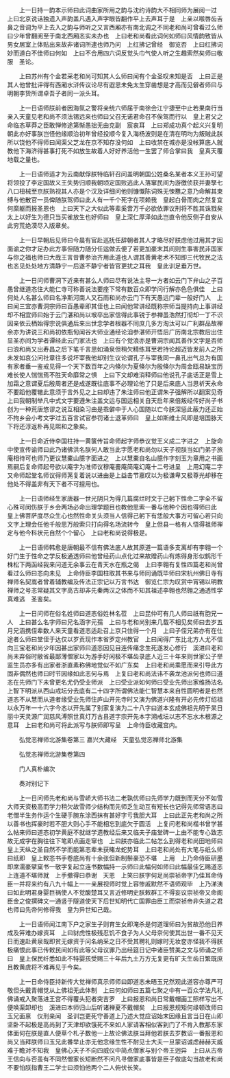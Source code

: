 <!-- { "loadSidebar": true } -->
　　上一日持一韵本示师曰此词曲家所用之韵与沈约诗韵大不相同师为展阅一过　上曰北京说话独遗入声韵盖凡遇入声字眼皆翻作平上去声耳于是　上亲以喉唇齿舌鼻之音调为平上去入之韵与师听之又言西厢亦有南北调之不同老和尚可曾看过么师曰少年曾翻阅至于南北西厢忞实未办也　上曰老和尚看此词何如师曰风情韵致皆从男女居室上体贴出来故非诸词所逮也师乃问　上红拂记曾经　御览否　上曰红拂词妙而道白不佳师曰何如　上曰不合用四六词反觉头巾气使人听之生趣索然矣师曰敬服　圣论。

　　上曰苏州有个金若采老和尚可知其人么师曰闻有个金圣叹未知是否　上曰正是其人他曾批评得有西厢水浒传议论尽有遐思未免太生穿凿想是才高而见僻者师曰与明朝李贽所谓卓吾子者同一派头耳。

　　上一日语师朕前者因海氛之警将亲统六师届于南徐会江宁捷至中止若果南行当亲入天童见老和尚不须法锡远来也师曰父召无诺君命召不俟驾而行以　皇上君父之命临忞草莽之臣敢惮修途第惭愚拙无由克副　宸衷耳　上曰郑成功真个起义兴复明朝此亦好事朕岂怪他缘顺治初年曾经投顺今复入海杨波则是在清在明均为叛贼此朕所以饶他不得师曰闻渠父芝龙在京不知存没何如　上曰收禁在城亦是没帐算底人就教他下海济得甚事打死不如放生故着人好好养活他一生罢了师合掌曰我　皇真天覆地载之量也。

　　上一日语师适才为云南献俘朕特临轩召问盖明朝国公姓桑名某者本义王孙可望将领投了李定国故义王失势归顺我朝顷定国败逃此人落窜民间为游徼侦获并妻孥七八口杻械至京朕熟视其人亦是个汉及详细问他则慷慨陈词殊无悚戁之意乃命解其束缚与他散官一员俾随朕驾师曰此人有一千个死字在项赖我　皇起白骨而肉之然复宜何縻躯而报圣恩也　上曰天下之大似此等辈奚啻万千必欲依罪议刑将不胜其诛戮矣太上以好生为德只当买雀放生也好师曰　皇上深仁厚泽如此岂直令他反侧子自安从此穷荒绝漠尽入版章矣。

　　上一日早朝后见师曰今晨有官赴巡抚任辞朝者其人才略尽好朕虑他过用其才因面谕之你才足办此方事但随力随分任运做去便了若更加豪末其间则生事害民非国家与你之福也师曰大哉王言昔曹参治齐用此道也人谓其善黄老术不知即三代牧民之法也忞见处处地方清静宁一后遂不静宁者皆官更扰之耳我　皇此训足垂万世。

　　上一日问师曹洞下近来有甚么人师曰尽有说法主导一方者如云门下弁山之子百愚曾继道忞住大能仁寺可称善说法要座下常有数百众即学问行解亦色色俱佳　上曰何处人名甚么师曰名净斯河南人又石雨和尚亦云门下有天愚远门辈一般好门人　上曰闻三宜亦曹洞宗师曰百愚辈即其侄也上曰闻他常讲经既称宗师当提持向上事讲经却不相宜师曰始于云门湛和尚以堠卒出家信得此事锐于参禅虽浩然打彻却一丁不识因亲依云栖始得宗说俱通后来出世念学者根器不同庶几多方淘汰可以广利群品故禅余亦为讲说三和尚初依瓶匋闻谷大师业通经论洎参湛师开悟后广历南北宗教后出住显圣亦间为学者谭经此云门家法也　上曰有个觉浪亦是曹洞宗闻其善作文字是否师曰浪和尚又出寿昌之后下笔千言思如涌泉但稍欠精练耳至若持论超迈皆发前人之所未发如哀公问社章往多说坏宰我他却别生议论谓孔子与宰我同一鼻孔出气总为有国有家者垂一鉴戒见得一个天下数百年之内倏尔为夏倏尔为殷倏尔为周金瓯易缺宝历难长使人惴惴焉不胜天命靡常之惧　上曰下文却难消释师曰他说孔子底话正是雪上加霜之意谓夏后殷周者还是成遂既往底事不必理论他了只是后来底人当思祈天永命不要蹈他覆辙此意须于言外见之上曰却违了朱注师曰他正谓朱子强解所以翻案见奇　上曰我朝制举凡中式文字要遵朱注盖文运与国运相关自天启年来倍叛经传好尚子书创为一种荒唐悠谬之说互相染习由是乖僻中于人心国随以亡今朕深惩此蔽力还正始不拘乡会小考文字过五百言试官参罚诸士退革师曰　皇上如斯维士风即是培国脉天下将还淳返朴再见熙和之象矣。

　　上一日命近侍李国柱持一黄箧传旨命师起字师恭议觉王义成二字进之　上旋命中使宣传谕师曰此乃诸佛洪名朕何人敢当此字愿老和尚勿以天子视朕当如门弟子旅庵相待可也师乃更议慧橐山臆字面进之　上以慧橐自名山臆作字刻玉为章用之书画焉嗣后复命师起号欲以庵字为准师议穆庵亹庵简庵幻庵十二号进呈　上用幻庵二字又命师起堂名师议得师荛复着说以进由是上益击节嘉叹以为极谦卑又极尊光却移在他处不得盖非有天下者不可擅用也。

　　上一日语师经生家唐器一世光阴只为得几篇腐烂时文于己躬下性命二字全不留心殊可闵伤朕于乡会两场必命出理学题目也教他思索一番与他种个因也得师曰此　皇上佛菩萨度尽众生心也然性命关头须当人信得己躬下有恁般大事方可留心若只向文字上理会任他千般思万般索只打向得名场流转今　皇上但县一格有人悟得祖师禅定与他今科状元自然个个留心　上曰老和尚说得极是。

　　上一日语师韩愈是唐朝最不信有佛法底人故其原道一篇语多支离却有李翱一个好门生于性命之学反极通透师曰他曾经药山点化过来故赠药山有炼得身形似鹤形千株松下两函经我来问道无余事云在青天水在瓶之偈　上曰李翱有复性四篇老和尚曾看过么师曰忞向未见　上命侍臣李国柱取其书来与师同诵既毕师曰宋杭州佛日寺有禅师名契嵩者曾着辅教编及传法正宗记以万言书达　御览仁宗为叹赏中宵锡以明教禅师之号忞常疑其文字高古却非先秦两汉之体而不知其祖述李翱也然翱之通透性学真难逃　圣鉴矣。

　　上一日问师在俗名姓师曰道忞俗姓林名莅　上曰昆仲可有几人师曰祇有胞兄一人　上曰甚么名字师曰兄名涵字元孺　上曰与老和尚别来几载不相见矣师曰去岁五月兄涵携侄辈数人来天童看道忞适赴召上京只住得一个月　上曰子侄兄弟亦有在仕途者么师曰堂侄于达仅以岁贡现作本省罗定州教官　上曰闻得广东比北方人尤不信向三宝老和尚少年因甚出家师曰道忞因见目连传痛念生死遂发心修行　溪进曰老和尚未弃俗时敝省最鄙薄僧家以为游手好闲极不堪齿录底人近三十年来则世家公子举监生员亦多有出家者浙直素称佛地觉似不如广东矣　上曰老和尚乘愿而来引导此方固非偶然也师曰时节因缘如此忞何与焉　上复曰老和尚法讳不袭龙池派何也师曰道忞在先师门下未曾更名尤仍受业师派　上曰受业派如何师曰受业先师出家维扬法名上智下明派从西山戒坛分去底有二十四字所谓佛法能仁智慧本来自性圆明者是也然道忞不从慧而从道者缘受业先师住庐山开先寺时又演为佛道兴隆有开必先传灯绍祖以永万年一十六字今忞以开先属了别家复演为二十八字曰道本玄成佛祖先明于杲日丽中天灵源广润慈风溥照世真灯万古县道字宗开先本字溯戒坛以志不忘水木根源之意耳　上曰老和尚可将此派写与朕师即写呈　上命侍臣收藏宫内。

　　弘觉忞禅师北游集卷第三
嘉兴大藏经　天童弘觉忞禅师北游集


　　弘觉忞禅师北游集卷第四

　　门人真朴编次

　　奏对别记下

　　上一日问师先老和尚与雪峤大师书法二老孰优师曰先师学力既到而天分不如雪大师天资极高而学力稍欠故雪师少结构而先师乏生动互有短长也记得先师常语忞曰老僧半生务作运个生硬手腕东涂西抹有甚好字亏我胆大耳　上曰此正先老和尚之所以善书也挥豪时若不胆大则心手不能相忘到底欠于圆活　上复问老和尚楷书曾学甚么帖来师曰道忞初学黄庭不就继学遗教经后来又临夫子庙堂碑一上由不能专心致志故无成字在胸往往下笔即点画走窜也　上曰朕亦临此二帖怎么到得老和尚田地师曰　皇上天纵之圣自然不学而能第忞辈未获睹龙蛇势耳　上曰老和尚处有大笔与纸么师曰纸即　皇上敕忞书手卷底尚有十余张但新制鬃豪恐不堪　上用　上乃命侍臣研墨即席濡豪擘窠书一敬字复起立连书数幅持一示师曰此幅何如师曰此幅最佳乞赐道忞　上连道不堪师就　上手撤得曰恭谢　天恩　上笑曰朕字何足尚崇祯帝字乃佳耳命侍臣一并将来约有八九十幅上一一亲展视师时觉上容惨戚默然不语师观毕　上乃涕洟曰如此明君身婴巨祸使人不觉酸楚耳又言近修明史朕敕群工不得妄议崇祯帝又命阁臣金之俊撰碑文一通竖于隧道使天下后世知明代亡国罪由臣工而崇祯帝非失道之君也师曰先帝何修得我　皇为异世知己哉。

　　上一日语师闻江南下户之家生子则育生女即淹杀是何道理师曰为贫故恐他日养成及笄难办嫁资耳　上曰豺虎性极残忍饥不食子为人父母奈何使其出世一番不见天日而速赴黄泉哉即贫无嫁资于问名纳采之日不受其聘礼则嫁时无妆奁亦怪我不得朕极痛恨此事已传敕民间如有此等父母议罪乃出经筵日记中诸臣赞美之文与师诵之师曰　皇上保民纤悉如此不特婴孩受赐三十年后九土万方无复更有旷夫生齿日繁既庶且教黄虞将不难再见于今矣。

　　上一日命侍臣持新传大觉禅师真示师师曰即道忞未晤玉兄然观此道容亦尊严可敬但头戴青帽觉从上佛祖无此体制　上曰何如师曰五篇七聚之中有一百众学法凡礼佛诵戒入聚落进王宫不得覆头犯者突吉罗　上曰报恩和尚日常戴帽画工照样写出不便唤渠卸却也　溪进曰本师归山后听诸禅夏不戴帽矣　上曰报恩规矩何缘顿改师曰玉兄面禀　仪刑亲闻　圣训岂更死守善道上乃述大觉应诏始末因缘且言当日在山即坚卧不起极是高尚到了天津却欲饿死不来如人家请客相似客到门了不肯入教那东家体面何在朕是直人便草个札子数他一上故论佛法朕当拜他若朕去岁教诏一番报恩和尚又当拜朕师曰玉兄此番举止亦无他念缘生性不耐见士大夫一旦蒙诏诚虑赫赫天威难于瞻对不知我　皇佛心天子不向四威仪中简点僧家与别个帝王迥异　上曰从古帝王信向与否虽有不同然僧家长短断然不问凡寻僧家底事皆是臣子做底勾当故老和尚不要怕朕指曹王二学士曰须怕他两个二人俯伏长笑。

